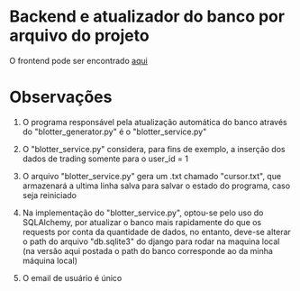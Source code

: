 # Backend e atualizador do banco por arquivo do projeto

O frontend pode ser encontrado [aqui](https://github.com/MarceloRocha98/sum_frontend)

# Observações

1) O programa responsável pela atualização automática do banco através do "blotter_generator.py" é o "blotter_service.py"

2) O "blotter_service.py" considera, para fins de exemplo, a inserção dos dados de trading somente para o user_id = 1

3) O arquivo "blotter_service.py" gera um .txt chamado "cursor.txt", que armazenará a ultima linha salva para salvar o estado do programa, caso seja reiniciado

4) Na implementação do "blotter_service.py", optou-se pelo uso do SQLAlchemy, por atualizar o banco mais rapidamente do que os requests por conta da quantidade de dados, no entanto, deve-se alterar o path do arquivo "db.sqlite3" do django para rodar na maquina local (na versão aqui postada o path do banco corresponde ao da minha máquina local)

5) O email de usuário é único

